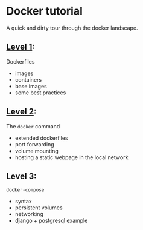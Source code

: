 # Docker tutorial
A quick and dirty tour through the docker landscape.

## [Level 1](/level-1):
Dockerfiles
- images
- containers
- base images
- some best practices

## [Level 2](/level-2):
The `docker` command
- extended dockerfiles
- port forwarding
- volume mounting
- hosting a static webpage in the local network

## Level 3:
`docker-compose`
- syntax
- persistent volumes
- networking
- django + postgresql example

